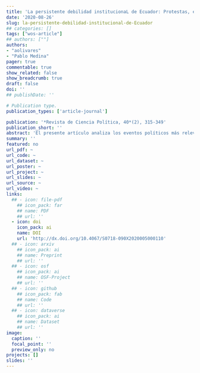 ```yaml
---
title: 'La persistente debilidad institucionaL de Ecuador: Protestas, elecciones y divisiones políticas durante el 2019'
date: '2020-08-26'
slug: la-persistente-debilidad-institucional-de-Ecuador
## categories: []
tags: ["wos-article"]
## authors: [""]
authors:
- "aolivares"
- "Pablo Medina"
pager: true
commentable: true
show_related: false
show_breadcrumb: true
draft: false
doi: ''
## publishDate: ''

# Publication type.
publication_types: ['article-journal']

publication: '*Revista de Ciencia Política, 40*(2), 315-349'
publication_short: ''
abstract: 'El presente artículo analiza los eventos políticos más relevantes del año 2019 en Ecuador. Al examinar el estilo de gobierno, condiciones económicas, las relaciones entre el ejecutivo y legislativo, se sostiene que el marco institucional es extremadamente dependiente del estilo de liderazgo del presidente y del contexto económico, particularmente de los precios del petróleo. Contrario a lo que se esperaba, la vigencia por más de diez años de la constitución no ha entregado valor a las instituciones, las protestas de octubre y los riesgos de ruptura del marco institucional así lo demuestran. Este caso, que sirve de ejemplo para comprender los efectos de la debilidad presidencial sobre la gobernabilidad, permite ver la influencia del contexto económico y político sobre la fortaleza de las instituciones y, en última instancia, sobre la democracia en la región latinoamericana.'
summary: ''
featured: no
url_pdf: ~
url_code: ~
url_dataset: ~
url_poster: ~
url_project: ~
url_slides: ~
url_source: ~
url_video: ~
links:
  ## - icon: file-pdf
    ## icon_pack: far
    ## name: PDF
    ## url: ''
  - icon: doi
    icon_pack: ai
    name: DOI
    url: 'http://dx.doi.org/10.4067/S0718-090X2020005000110'
  ## - icon: arxiv
    ## icon_pack: ai
    ## name: Preprint
    ## url: ''
  ## - icon: osf
    ## icon_pack: ai
    ## name: OSF-Project
    ## url: ''
  ## - icon: github
    ## icon_pack: fab
    ## name: Code
    ## url: ''
  ## - icon: dataverse
    ## icon_pack: ai
    ## name: Dataset
    ## url: ''
image:
  caption: ''
  focal_point: ''
  preview_only: no
projects: []
slides: ''
---
```


